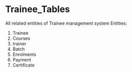 # Trainee_Tables
All related entities of Trainee management system
Entities:
1.	Trainee
2.	Courses
3.	trainer
4.	Batch
5.	Enrolments
6.	Payment
7.	Certificate
